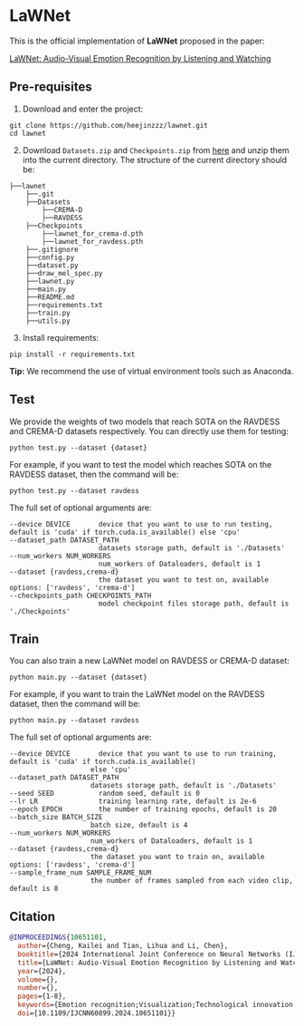 # LaWNet
This is the official implementation of **LaWNet** proposed in the paper:

[LaWNet: Audio-Visual Emotion Recognition by Listening and Watching](https://ieeexplore.ieee.org/document/10651101)

## Pre-requisites
1. Download and enter the project:

```shell
git clone https://github.com/heejinzzz/lawnet.git
cd lawnet
```

2. Download `Datasets.zip` and `Checkpoints.zip` from [here](https://pan.baidu.com/s/1kVMvhN9BxQkyuJvfBqD3cw?pwd=gddp) and unzip them into the current directory. The structure of the current directory should be:

```
├──lawnet
    ├──.git
    ├──Datasets
        ├──CREMA-D
        ├──RAVDESS
    ├──Checkpoints
        ├──lawnet_for_crema-d.pth
        ├──lawnet_for_ravdess.pth
    ├──.gitignore
    ├──config.py
    ├──dataset.py
    ├──draw_mel_spec.py
    ├──lawnet.py
    ├──main.py
    ├──README.md
    ├──requirements.txt
    ├──train.py
    ├──utils.py
```

3. Install requirements:

```shell
pip install -r requirements.txt
```

**Tip:** We recommend the use of virtual environment tools such as Anaconda.

## Test
We provide the weights of two models that reach SOTA on the RAVDESS and CREMA-D datasets respectively. You can directly use them for testing:

```shell
python test.py --dataset {dataset}
```

For example, if you want to test the model which reaches SOTA on the RAVDESS dataset, then the command will be:

```shell
python test.py --dataset ravdess
```

The full set of optional arguments are:

```shell
--device DEVICE       device that you want to use to run testing, default is 'cuda' if torch.cuda.is_available() else 'cpu'
--dataset_path DATASET_PATH
                      datasets storage path, default is './Datasets'
--num_workers NUM_WORKERS
                      num_workers of Dataloaders, default is 1
--dataset {ravdess,crema-d}
                      the dataset you want to test on, available options: ['ravdess', 'crema-d']
--checkpoints_path CHECKPOINTS_PATH
                      model checkpoint files storage path, default is './Checkpoints'
```

## Train
You can also train a new LaWNet model on RAVDESS or CREMA-D dataset:

```shell
python main.py --dataset {dataset}
```

For example, if you want to train the LaWNet model on the RAVDESS dataset, then the command will be:

```shell
python main.py --dataset ravdess
```

The full set of optional arguments are:

```shell
--device DEVICE       device that you want to use to run training, default is 'cuda' if torch.cuda.is_available()
                    else 'cpu'
--dataset_path DATASET_PATH
                    datasets storage path, default is './Datasets'
--seed SEED           random seed, default is 0
--lr LR               training learning rate, default is 2e-6
--epoch EPOCH         the number of training epochs, default is 20
--batch_size BATCH_SIZE
                    batch size, default is 4
--num_workers NUM_WORKERS
                    num_workers of Dataloaders, default is 1
--dataset {ravdess,crema-d}
                    the dataset you want to train on, available options: ['ravdess', 'crema-d']
--sample_frame_num SAMPLE_FRAME_NUM
                    the number of frames sampled from each video clip, default is 8
```

## Citation
```bibtex
@INPROCEEDINGS{10651101,
  author={Cheng, Kailei and Tian, Lihua and Li, Chen},
  booktitle={2024 International Joint Conference on Neural Networks (IJCNN)}, 
  title={LaWNet: Audio-Visual Emotion Recognition by Listening and Watching}, 
  year={2024},
  volume={},
  number={},
  pages={1-8},
  keywords={Emotion recognition;Visualization;Technological innovation;Fuses;Neural networks;Feature extraction;Sampling methods;Audio-Visual Emotion Recognition;Multimodal Interaction;Video Recognition},
  doi={10.1109/IJCNN60899.2024.10651101}}
```
